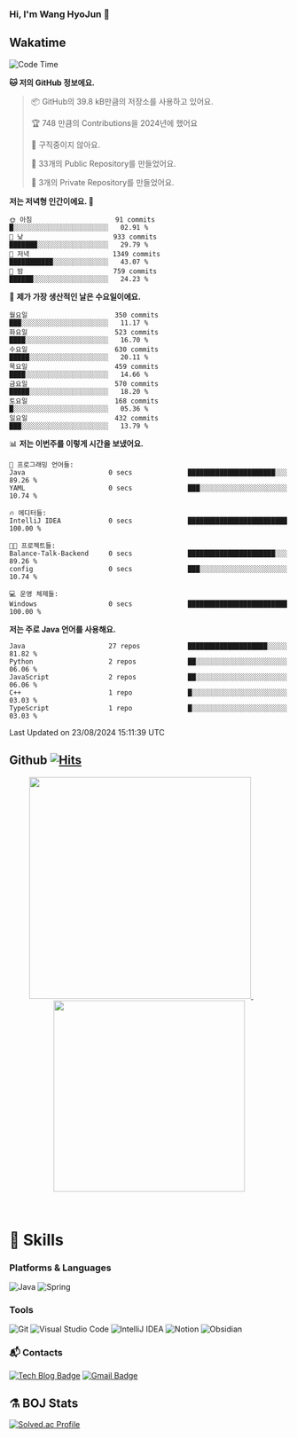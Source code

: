 ### Hi, I'm Wang HyoJun 👋

## Wakatime
<!--START_SECTION:waka-->
![Code Time](http://img.shields.io/badge/Code%20Time-252%20hrs%201%20min-blue)

**🐱 저의 GitHub 정보에요.** 

> 📦 GitHub의 39.8 kB만큼의 저장소를 사용하고 있어요. 
 > 
> 🏆 748 만큼의 Contributions을 2024년에 했어요
 > 
> 🚫 구직중이지 않아요.
 > 
> 📜 33개의 Public Repository를 만들었어요. 
 > 
> 🔑 3개의 Private Repository를 만들었어요. 
 > 
**저는 저녁형 인간이에요. 🦉** 

```text
🌞 아침                     91 commits          █░░░░░░░░░░░░░░░░░░░░░░░░   02.91 % 
🌆 낮　                     933 commits         ███████░░░░░░░░░░░░░░░░░░   29.79 % 
🌃 저녁                     1349 commits        ███████████░░░░░░░░░░░░░░   43.07 % 
🌙 밤　                     759 commits         ██████░░░░░░░░░░░░░░░░░░░   24.23 % 
```
📅 **제가 가장 생산적인 날은 수요일이에요.** 

```text
월요일                      350 commits         ███░░░░░░░░░░░░░░░░░░░░░░   11.17 % 
화요일                      523 commits         ████░░░░░░░░░░░░░░░░░░░░░   16.70 % 
수요일                      630 commits         █████░░░░░░░░░░░░░░░░░░░░   20.11 % 
목요일                      459 commits         ████░░░░░░░░░░░░░░░░░░░░░   14.66 % 
금요일                      570 commits         █████░░░░░░░░░░░░░░░░░░░░   18.20 % 
토요일                      168 commits         █░░░░░░░░░░░░░░░░░░░░░░░░   05.36 % 
일요일                      432 commits         ███░░░░░░░░░░░░░░░░░░░░░░   13.79 % 
```


📊 **저는 이번주를 이렇게 시간을 보냈어요.** 

```text
💬 프로그래밍 언어들: 
Java                     0 secs              ██████████████████████░░░   89.26 % 
YAML                     0 secs              ███░░░░░░░░░░░░░░░░░░░░░░   10.74 % 

🔥 에디터들: 
IntelliJ IDEA            0 secs              █████████████████████████   100.00 % 

🐱‍💻 프로젝트들: 
Balance-Talk-Backend     0 secs              ██████████████████████░░░   89.26 % 
config                   0 secs              ███░░░░░░░░░░░░░░░░░░░░░░   10.74 % 

💻 운영 체제들: 
Windows                  0 secs              █████████████████████████   100.00 % 
```

**저는 주로 Java 언어를 사용해요.** 

```text
Java                     27 repos            ████████████████████░░░░░   81.82 % 
Python                   2 repos             ██░░░░░░░░░░░░░░░░░░░░░░░   06.06 % 
JavaScript               2 repos             ██░░░░░░░░░░░░░░░░░░░░░░░   06.06 % 
C++                      1 repo              █░░░░░░░░░░░░░░░░░░░░░░░░   03.03 % 
TypeScript               1 repo              █░░░░░░░░░░░░░░░░░░░░░░░░   03.03 % 
```




 Last Updated on 23/08/2024 15:11:39 UTC
<!--END_SECTION:waka-->

## Github [![Hits](https://hits.seeyoufarm.com/api/count/incr/badge.svg?url=https%3A%2F%2Fgithub.com%2Fgywns0417%2Fhit-counter&count_bg=%239AEB68&title_bg=%23B1D1F7&icon=&icon_color=%23E7E7E7&title=hits&edge_flat=false)](https://hits.seeyoufarm.com)

<p align="center">
  <a href="https://github.com/gywns0417">
    <img src="https://github-readme-stats.vercel.app/api?username=gywns0417&show_icons=true&theme=catppuccin_latte" width="400" style="max-width:100%;" />
  </a>
  &nbsp;
  &nbsp;
  &nbsp;
  &nbsp;
  <a href="https://github.com/gywns0417">
    <img src="https://github-readme-stats.vercel.app/api/top-langs/?username=gywns0417&layout=compact&show_icons=true&show_owner=true&theme=nord" width="345" style="max-width:100%;"/>
  </a>
</p>

<br>

# 💪 Skills
### Platforms & Languages
![Java](https://img.shields.io/badge/Java-007396.svg?&style=for-the-badge&logo=Java&logoColor=white)
![Spring](https://img.shields.io/badge/Spring-6DB33F.svg?&style=for-the-badge&logo=Spring&logoColor=white)

### Tools
![Git](https://img.shields.io/badge/Git-F05032.svg?&style=for-the-badge&logo=Git&logoColor=white)
![Visual Studio Code](https://img.shields.io/badge/Visual%20Studio%20Code-007ACC.svg?&style=for-the-badge&logo=Visual%20Studio%20Code&logoColor=white)
![IntelliJ IDEA](https://img.shields.io/badge/IntelliJ%20IDEA-000000.svg?&style=for-the-badge&logo=IntelliJ%20IDEA&logoColor=white)
![Notion](https://img.shields.io/badge/Notion-000000.svg?&style=for-the-badge&logo=Notion&logoColor=white)
![Obsidian](https://img.shields.io/badge/Obsidian-7C3AED.svg?&style=for-the-badge&logo=Obsidian&logoColor=white)


### :mailbox_with_mail: Contacts
[![Tech Blog Badge](http://img.shields.io/badge/-Tech%20blog-black?style=flat-square&logo=github&link=https://king-dev.tistory.com/)](https://king.tistory.com/)
[![Gmail Badge](https://img.shields.io/badge/Gmail-d14836?style=flat-square&logo=Gmail&logoColor=white&link=mailto:gywns0417@gmail.com)](mailto:gywns0417@gmail.com)

## ⚗️ BOJ Stats

[![Solved.ac Profile](http://mazassumnida.wtf/api/v2/generate_badge?boj=gywns0417)](https://solved.ac/gywns0417/)
